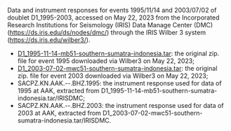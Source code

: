 Data and instrument responses for events 1995/11/14 and 2003/07/02 of doublet D1_1995-2003, accessed on May 22, 2023 from the Incorporated Research Institutions for Seismology (IRIS) Data Manage Center (DMC) (https://ds.iris.edu/ds/nodes/dmc/) through the IRIS Wilber 3 system (https://ds.iris.edu/wilber3/).
- [D1_1995-11-14-mb51-southern-sumatra-indonesia.tar](https://drive.google.com/file/d/1ckKe7Br49beQl5ArmJ2a3ESpGaDjJ3cX/view?usp=drive_link): the original zip. file for event 1995 downloaded via Wilber3 on May 22, 2023;
- [D1_2003-07-02-mwc51-southern-sumatra-indonesia.tar](https://drive.google.com/file/d/1mZclEu8KcG7pBaxlWJcoKOzacaFxSU9o/view?usp=drive_link): the original zip. file for event 2003 downloaded via Wilber3 on May 22, 2023;
- SACPZ.KN.AAK.--.BHZ.1995: the instrument response used for data of 1995 at AAK, extracted from D1_1995-11-14-mb51-southern-sumatra-indonesia.tar/IRISDMC;
- SACPZ.KN.AAK.--.BHZ.2003: the instrument response used for data of 2003 at AAK, extracted from D1_2003-07-02-mwc51-southern-sumatra-indonesia.tar/IRISDMC.
